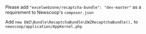 Please add ```"excelwebzone/recaptcha-bundle": "dev-master"``` as a requirement to Newscoop's ```composer.json```

Add ```new EWZ\Bundle\RecaptchaBundle\EWZRecaptchaBundle(),``` to ```newscoop/application/AppKernel.php```
